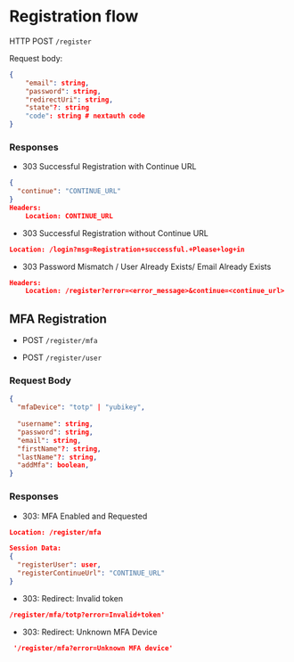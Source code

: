 # Registration flow

HTTP POST `/register` 

Request body:

```json
{
    "email": string,
    "password": string,
    "redirectUri": string,
    "state"?: string
    "code": string # nextauth code
}
```

### Responses

- 303 Successful Registration with Continue URL

```json
{
  "continue": "CONTINUE_URL"
}
Headers:
    Location: CONTINUE_URL
```

- 303 Successful Registration without Continue URL
  
```json
Location: /login?msg=Registration+successful.+Please+log+in
```

- 303 Password Mismatch / User Already Exists/ Email Already Exists
```json
Headers:
    Location: /register?error=<error_message>&continue=<continue_url>
```

## MFA Registration

- POST `/register/mfa`


- POST `/register/user`

### Request Body

```json
{
  "mfaDevice": "totp" | "yubikey",
   
  "username": string,
  "password": string,
  "email": string,
  "firstName"?: string,
  "lastName"?: string,
  "addMfa": boolean,
}
``` 

### Responses


- 303: MFA Enabled and Requested

```json
Location: /register/mfa

Session Data:
{
  "registerUser": user,
  "registerContinueUrl": "CONTINUE_URL"
}
```
- 303: Redirect: Invalid token

```json
/register/mfa/totp?error=Invalid+token'
```

- 303: Redirect: Unknown MFA Device 

```json
 '/register/mfa?error=Unknown MFA device'
``` 